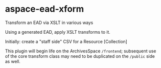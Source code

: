 # aspace-ead-xform
Transform an EAD via XSLT in various ways

Using a generated EAD, apply XSLT transforms to it.

Initially: create a "staff side" CSV for a Resource [Collection]

This plugin will begin life on the ArchivesSpace `/frontend`; subsequent use of the core transform class may need to be duplicated on the `/public` side as well.
